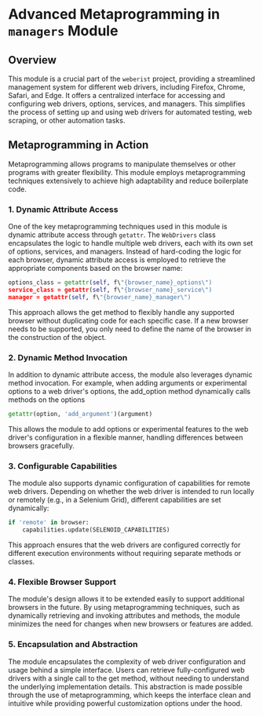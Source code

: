```markdown

```
# Advanced Metaprogramming in `managers` Module

## Overview

This module is a crucial part of the `weberist` project, providing a streamlined management system for different web drivers, including Firefox, Chrome, Safari, and Edge. It offers a centralized interface for accessing and configuring web drivers, options, services, and managers. This simplifies the process of setting up and using web drivers for automated testing, web scraping, or other automation tasks.

## Metaprogramming in Action

Metaprogramming allows programs to manipulate themselves or other programs with greater flexibility. This module employs metaprogramming techniques extensively to achieve high adaptability and reduce boilerplate code.

### 1. Dynamic Attribute Access

One of the key metaprogramming techniques used in this module is dynamic attribute access through `getattr`. The `WebDrivers` class encapsulates the logic to handle multiple web drivers, each with its own set of options, services, and managers. Instead of hard-coding the logic for each browser, dynamic attribute access is employed to retrieve the appropriate components based on the browser name:

```python
options_class = getattr(self, f\"{browser_name}_options\")
service_class = getattr(self, f\"{browser_name}_service\")
manager = getattr(self, f\"{browser_name}_manager\")
```

This approach allows the get method to flexibly handle any supported browser without duplicating code for each specific case. If a new browser needs to be supported, you only need to define the name of the browser in the construction of the object.

### 2. Dynamic Method Invocation

In addition to dynamic attribute access, the module also leverages dynamic method invocation. For example, when adding arguments or experimental options to a web driver's options, the add_option method dynamically calls methods on the options

```python
getattr(option, 'add_argument')(argument)
```

This allows the module to add options or experimental features to the web driver's configuration in a flexible manner, handling differences between browsers gracefully.

### 3. Configurable Capabilities

The module also supports dynamic configuration of capabilities for remote web drivers. Depending on whether the web driver is intended to run locally or remotely (e.g., in a Selenium Grid), different capabilities are set dynamically:

```python
if 'remote' in browser:
    capabilities.update(SELENOID_CAPABILITIES)
```

This approach ensures that the web drivers are configured correctly for different execution environments without requiring separate methods or classes.

### 4. Flexible Browser Support

The module's design allows it to be extended easily to support additional browsers in the future. By using metaprogramming techniques, such as dynamically retrieving and invoking attributes and methods, the module minimizes the need for changes when new browsers or features are added.

### 5. Encapsulation and Abstraction

The module encapsulates the complexity of web driver configuration and usage behind a simple interface. Users can retrieve fully-configured web drivers with a single call to the get method, without needing to understand the underlying implementation details. This abstraction is made possible through the use of metaprogramming, which keeps the interface clean and intuitive while providing powerful customization options under the hood.
